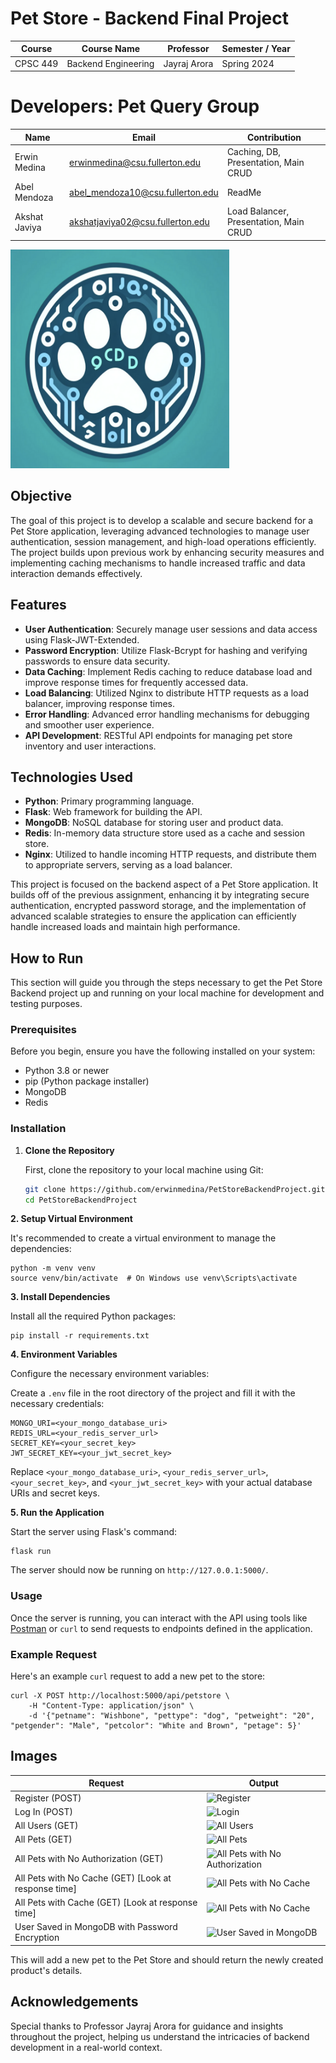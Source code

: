 # Pet Store - Backend Final Project

| Course   | Course Name         | Professor    | Semester / Year |
| -------- | ------------------- | ------------ | --------------- |
| CPSC 449 | Backend Engineering | Jayraj Arora | Spring 2024     |

# Developers: Pet Query Group

| Name          | Email                            | Contribution                             |
| ------------- | -------------------------------- | ---------------------------------------- |
| Erwin Medina  | erwinmedina@csu.fullerton.edu    | Caching, DB, Presentation, Main CRUD     |
| Abel Mendoza  | abel_mendoza10@csu.fullerton.edu | ReadMe <unsure>                          |
| Akshat Javiya | akshatjaviya02@csu.fullerton.edu | Load Balancer, Presentation, Main CRUD   |

<img src="image/README/1715234666089.png" width="350" height="350" alt="Shrunk Image">

## Objective

The goal of this project is to develop a scalable and secure backend for a Pet Store application, leveraging advanced technologies to manage user authentication, session management, and high-load operations efficiently. The project builds upon previous work by enhancing security measures and implementing caching mechanisms to handle increased traffic and data interaction demands effectively.

## Features

- **User Authentication**: Securely manage user sessions and data access using Flask-JWT-Extended.
- **Password Encryption**: Utilize Flask-Bcrypt for hashing and verifying passwords to ensure data security.
- **Data Caching**: Implement Redis caching to reduce database load and improve response times for frequently accessed data.
- **Load Balancing**: Utilized Nginx to distribute HTTP requests as a load balancer, improving response times.
- **Error Handling**: Advanced error handling mechanisms for debugging and smoother user experience.
- **API Development**: RESTful API endpoints for managing pet store inventory and user interactions.

## Technologies Used

- **Python**: Primary programming language.
- **Flask**: Web framework for building the API.
- **MongoDB**: NoSQL database for storing user and product data.
- **Redis**: In-memory data structure store used as a cache and session store.
- **Nginx**: Utilized to handle incoming HTTP requests, and distribute them to appropriate servers, serving as a load balancer.

This project is focused on the backend aspect of a Pet Store application. It builds off of the previous assignment, enhancing it by integrating secure authentication, encrypted password storage, and the implementation of advanced scalable strategies to ensure the application can efficiently handle increased loads and maintain high performance.

## How to Run

This section will guide you through the steps necessary to get the Pet Store Backend project up and running on your local machine for development and testing purposes.

### Prerequisites

Before you begin, ensure you have the following installed on your system:

- Python 3.8 or newer
- pip (Python package installer)
- MongoDB
- Redis

### Installation

1. **Clone the Repository**

   First, clone the repository to your local machine using Git:

   ```bash
   git clone https://github.com/erwinmedina/PetStoreBackendProject.git
   cd PetStoreBackendProject
   ```

**2. Setup Virtual Environment**

It's recommended to create a virtual environment to manage the dependencies:

```
python -m venv venv
source venv/bin/activate  # On Windows use venv\Scripts\activate
```

**3. Install Dependencies**

Install all the required Python packages:

```
pip install -r requirements.txt
```

**4. Environment Variables**

Configure the necessary environment variables:

Create a `.env` file in the root directory of the project and fill it with the necessary credentials:

```
MONGO_URI=<your_mongo_database_uri>
REDIS_URL=<your_redis_server_url>
SECRET_KEY=<your_secret_key>
JWT_SECRET_KEY=<your_jwt_secret_key>

```

Replace `<your_mongo_database_uri>`, `<your_redis_server_url>`, `<your_secret_key>`, and `<your_jwt_secret_key>` with your actual database URIs and secret keys.

**5. Run the Application**

Start the server using Flask's command:

```
flask run
```

The server should now be running on `http://127.0.0.1:5000/`.

### Usage

Once the server is running, you can interact with the API using tools like [Postman](https://www.postman.com/) or `curl` to send requests to endpoints defined in the application.

### Example Request

Here's an example `curl` request to add a new pet to the store:

```
curl -X POST http://localhost:5000/api/petstore \
    -H "Content-Type: application/json" \
    -d '{"petname": "Wishbone", "pettype": "dog", "petweight": "20", "petgender": "Male", "petcolor": "White and Brown", "petage": 5}'

```

## Images
| Request | Output |
| ------- | ------ |
| Register (POST) | ![Register](https://i.imgur.com/wSN0rhO.png)
| Log In (POST) | ![Login](https://i.imgur.com/GXtcjed.png)
| All Users (GET) | ![All Users](https://i.imgur.com/jmfX2iv.png)
| All Pets (GET) | ![All Pets](https://i.imgur.com/Syf2DdU.png)
| All Pets with No Authorization (GET) | ![All Pets with No Authorization](https://i.imgur.com/wO9EIVn.png)
| All Pets with No Cache (GET) [Look at response time] | ![All Pets with No Cache](https://i.imgur.com/HmpEvSh.png)
| All Pets with Cache (GET) [Look at response time] | ![All Pets with No Cache](https://i.imgur.com/kdtBrmt.png)
| User Saved in MongoDB with Password Encryption| ![User Saved in MongoDB](https://i.imgur.com/gnKXcxM.png)

This will add a new pet to the Pet Store and should return the newly created product's details.

## Acknowledgements

Special thanks to Professor Jayraj Arora for guidance and insights throughout the project, helping us understand the intricacies of backend development in a real-world context.
